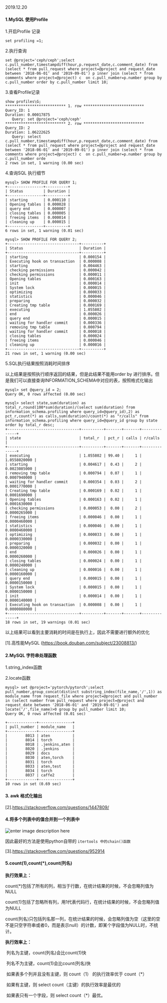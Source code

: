 2019.12.20



#### 1.MySQL 使用Profile

1.开启Profile 记录

```
set profiling =1;
```

2.执行查询

```
set @project='ceph/ceph';select c.pull_number,timestampdiff(hour,p.request_date,c.comment_date) from (select * from pull_request where project=@project and request_date between '2018-06-01' and '2019-09-01') p inner join (select * from comments where project=@project) c  on c.pull_number=p.number group by c.pull_number order by c.pull_number limit 10;
```

3.查看Profile记录

```
show profiles\G;
*************************** 1. row ***************************
Query_ID: 1
Duration: 0.00017875
   Query: set @project='ceph/ceph'
*************************** 2. row ***************************
Query_ID: 2
Duration: 1.06222625
   Query: select c.pull_number,timestampdiff(hour,p.request_date,c.comment_date) from (select * from pull_request where project=@project and request_date between '2018-06-01' and '2019-09-01') p inner join (select * from comments where project=@project) c  on c.pull_number=p.number group by c.pull_number orde
2 rows in set, 1 warning (0.00 sec)

```

4.查询SQL 执行细节

```
mysql> SHOW PROFILE FOR QUERY 1;
+----------------+----------+
| Status         | Duration |
+----------------+----------+
| starting       | 0.000110 |
| Opening tables | 0.000028 |
| query end      | 0.000007 |
| closing tables | 0.000005 |
| freeing items  | 0.000014 |
| cleaning up    | 0.000015 |
+----------------+----------+
6 rows in set, 1 warning (0.01 sec)

```

```
mysql> SHOW PROFILE FOR QUERY 2;
+--------------------------------+----------+
| Status                         | Duration |
+--------------------------------+----------+
| starting                       | 0.000154 |
| Executing hook on transaction  | 0.000008 |
| starting                       | 0.004463 |
| checking permissions           | 0.000042 |
| checking permissions           | 0.000011 |
| Opening tables                 | 0.000163 |
| init                           | 0.000014 |
| System lock                    | 0.000015 |
| optimizing                     | 0.000033 |
| statistics                     | 0.000046 |
| preparing                      | 0.000032 |
| Creating tmp table             | 0.000169 |
| executing                      | 1.055802 |
| end                            | 0.000026 |
| query end                      | 0.000015 |
| waiting for handler commit     | 0.000336 |
| removing tmp table             | 0.000794 |
| waiting for handler commit     | 0.000018 |
| closing tables                 | 0.000024 |
| freeing items                  | 0.000046 |
| cleaning up                    | 0.000016 |
+--------------------------------+----------+
21 rows in set, 1 warning (0.00 sec)

```

5.SQL执行结果按照消耗时间排序

以上结果是按照执行顺序返回的结果，但是此结果不能用order by 进行排序。但是我们可以直接查询INFORMATION_SCHEMA中对应的表，按照格式化输出

```
mysql> set @query_id = 2;
Query OK, 0 rows affected (0.00 sec)

```



```
mysql> select state,sum(duration) as total_r,round(100*sum(duration)/(select sum(duration) from information_schema.profiling where query_id=@query_id),2) as pct_r,count(*) as calls,sum(duration)/count(*) as "r/calls" from information_schema.profiling where query_id=@query_id group by state order by total_r desc;
+--------------------------------+----------+-------+-------+--------------+
| state                          | total_r  | pct_r | calls | r/calls      |
+--------------------------------+----------+-------+-------+--------------+
| executing                      | 1.055802 | 99.40 |     1 | 1.0558020000 |
| starting                       | 0.004617 |  0.43 |     2 | 0.0023085000 |
| removing tmp table             | 0.000794 |  0.07 |     1 | 0.0007940000 |
| waiting for handler commit     | 0.000354 |  0.03 |     2 | 0.0001770000 |
| Creating tmp table             | 0.000169 |  0.02 |     1 | 0.0001690000 |
| Opening tables                 | 0.000163 |  0.02 |     1 | 0.0001630000 |
| checking permissions           | 0.000053 |  0.00 |     2 | 0.0000265000 |
| freeing items                  | 0.000046 |  0.00 |     1 | 0.0000460000 |
| statistics                     | 0.000046 |  0.00 |     1 | 0.0000460000 |
| optimizing                     | 0.000033 |  0.00 |     1 | 0.0000330000 |
| preparing                      | 0.000032 |  0.00 |     1 | 0.0000320000 |
| end                            | 0.000026 |  0.00 |     1 | 0.0000260000 |
| closing tables                 | 0.000024 |  0.00 |     1 | 0.0000240000 |
| cleaning up                    | 0.000016 |  0.00 |     1 | 0.0000160000 |
| query end                      | 0.000015 |  0.00 |     1 | 0.0000150000 |
| System lock                    | 0.000015 |  0.00 |     1 | 0.0000150000 |
| init                           | 0.000014 |  0.00 |     1 | 0.0000140000 |
| Executing hook on transaction  | 0.000008 |  0.00 |     1 | 0.0000080000 |
+--------------------------------+----------+-------+-------+--------------+
18 rows in set, 19 warnings (0.01 sec)

```

以上结果可以看到主要消耗的时间是在执行上，因此不需要进行额外的优化

[1].高性能MySQL (https://book.douban.com/subject/23008813/)





#### 2.MySQL 字符串处理函数

1.string_index函数

2.locate函数

```
mysql> set @project='pytorch/pytorch';select pull_number,group_concat(distinct substring_index(file_name,'/',1)) as module_name from request_file where project=@project and pull_number in (select number from pull_request where project=@project and request_date between '2018-06-01' and '2019-09-01') and locate('/',file_name)>0 group by pull_number limit 10;
Query OK, 0 rows affected (0.01 sec)

+-------------+---------------+
| pull_number | module_name   |
+-------------+---------------+
|        8013 | aten          |
|        8014 | torch         |
|        8018 | .jenkins,aten |
|        8020 | .jenkins      |
|        8029 | docs          |
|        8030 | aten,torch    |
|        8031 | torch         |
|        8033 | aten,test     |
|        8034 | torch         |
|        8037 | caffe2        |
+-------------+---------------+
10 rows in set (0.69 sec)

```



#### 3. awk 格式化输出

[2].https://stackoverflow.com/questions/1447809/





#### 4.将多个列表中的值合并到一个列表中

![enter image description here](2019.12.20.assets/ZJrxd.png)

因此最好的方法是使用python自带的 `itertools 中的chain()函数`



[3].https://stackoverflow.com/questions/952914



#### 5.count(1),count(*),count(列名)

**执行效果上：**  

​	count(*)包括了所有的列，相当于行数，在统计结果的时候，不会忽略列值为NULL  

​	count(1)包括了忽略所有列，用1代表代码行，在统计结果的时候，不会忽略列值为NULL  

​	count(列名)只包括列名那一列，在统计结果的时候，会忽略列值为空（这里的空不是只空字符串或者0，而是表示null）的计数，即某个字段值为NULL时，不统计。

**执行效率上：**  

​	列名为主键，count(列名)会比count(1)快  

​	列名不为主键，count(1)会比count(列名)快  

​	如果表多个列并且没有主键，则 count（1） 的执行效率优于 count（*）

​	如果有主键，则 select count（主键）的执行效率是最优的  

​	如果表只有一个字段，则 select count（*）最优。
